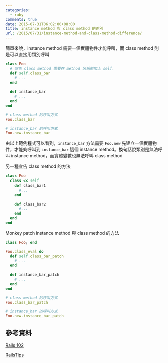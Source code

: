 ```yaml
---
categories:
  - ruby
comments: true
date: 2015-07-31T06:02:00+08:00
title: instance method 與 class method 的差別
url: /2015/07/31/instance-method-and-class-method-difference/
---
```


簡單來說，instance method 需要一個實體物件才能呼叫，而 class method 則是可以直接用類別呼叫

```ruby
class Foo
  # 宣告 class method 需要在 method 名稱前加上 self.
  def self.class_bar
    # ...
  end
  
  def instance_bar
    # ...
  end
end

# class method 的呼叫方式
Foo.class_bar

# instance_bar 的呼叫方式
Foo.new.instance_bar
```

由以上範例程式可以看到，`instance_bar` 方法需要 `Foo.new` 先建立一個實體物件，才能夠呼叫到 `instance_bar` 這個 instance method。換句話說類別是無法呼叫 instance method，而實體變數也無法呼叫 class method

另一種宣告 class method 的方法

```ruby
class Foo
  class << self
    def class_bar1
      #...
    end
    
    def class_bar2
      #...
    end
  end
end
```

Monkey patch instance method 與 class method 的方法

```ruby
class Foo; end

Foo.class_eval do
  def self.class_bar_patch
    # ...
  end
  
  def instance_bar_patch
    # ...
  end
end	

# class method 的呼叫方式
Foo.class_bar_patch

# instance_bar 的呼叫方式
Foo.new.instance_bar_patch
```

## 參考資料

[Rails 102](http://rocodev.gitbooks.io/rails-102/content/chapter3-ruby/instance_method_class_method.html)

[RailsTips](http://www.railstips.org/blog/archives/2009/05/11/class-and-instance-methods-in-ruby/)